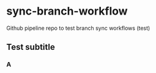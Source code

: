 # sync-branch-workflow
Github pipeline repo to test branch sync workflows (test)

## Test subtitle

### A